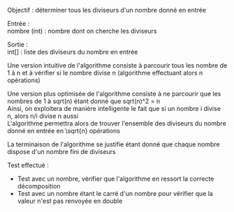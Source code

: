 Objectif : déterminer tous les diviseurs d'un nombre donné en entrée

Entrée :\
nombre (int) : nombre dont on cherche les diviseurs

Sortie :\
int[] : liste des diviseurs du nombre en entrée

Une version intuitive de l'algorithme consiste à parcourir tous les nombre de 1 à n et à vérifier si le nombre divise n (algorithme effectuant alors n opérations)

Une version plus optimisée de l'algorithme consiste à ne parcourir que les nombres de 1 à sqrt(n) étant donné que sqrt(n)^2 = n\
Ainsi, on exploitera de manière intelligente le fait que si un nombre i divise n, alors n/i divise n aussi\
L'algorithme permettra alors de trouver l'ensemble des diviseurs du nombre donné en entrée en \sqrt{n} opérations

La terminaison de l'algorithme se justifie étant donné que chaque nombre dispose d'un nombre fini de diviseurs

Test effectué :
* Test avec un nombre, vérifier que l'algorithme en ressort la correcte décomposition
* Test avec un nombre étant le carré d'un nombre pour vérifier que la valeur n'est pas renvoyée en double